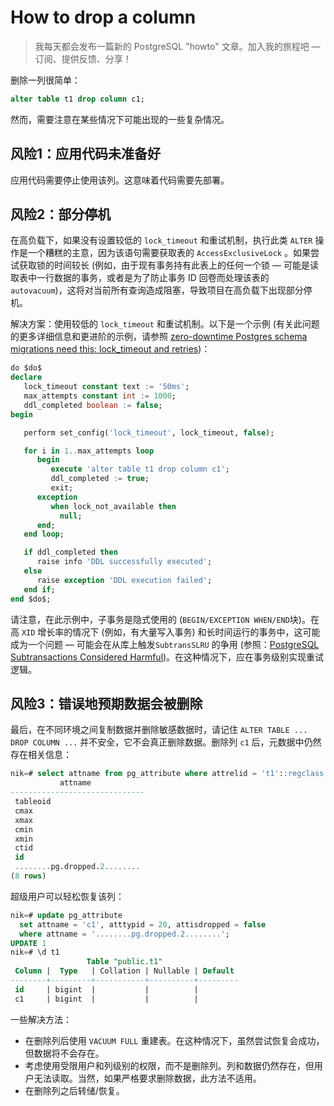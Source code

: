 # How to drop a column

>我每天都会发布一篇新的 PostgreSQL "howto" 文章。加入我的旅程吧 — 订阅、提供反馈、分享！

删除一列很简单：

```sql
alter table t1 drop column c1;
```

然而，需要注意在某些情况下可能出现的一些复杂情况。

## 风险1：应用代码未准备好

应用代码需要停止使用该列。这意味着代码需要先部署。

## 风险2：部分停机

在高负载下，如果没有设置较低的 `lock_timeout` 和重试机制，执行此类 `ALTER` 操作是一个糟糕的主意，因为该语句需要获取表的 `AccessExclusiveLock` 。如果尝试获取锁的时间较长 (例如，由于现有事务持有此表上的任何一个锁 — 可能是读取表中一行数据的事务，或者是为了防止事务 ID 回卷而处理该表的`autovacuum`)，这将对当前所有查询造成阻塞，导致项目在高负载下出现部分停机。

解决方案：使用较低的 `lock_timeout` 和重试机制。以下是一个示例 (有关此问题的更多详细信息和更进阶的示例，请参照 [zero-downtime Postgres schema migrations need this: lock_timeout and retries](https://postgres.ai/blog/20210923-zero-downtime-postgres-schema-migrations-lock-timeout-and-retries))：

```sql
do $do$
declare
   lock_timeout constant text := '50ms';
   max_attempts constant int := 1000;
   ddl_completed boolean := false;
begin

   perform set_config('lock_timeout', lock_timeout, false);

   for i in 1..max_attempts loop
      begin
         execute 'alter table t1 drop column c1';
         ddl_completed := true;
         exit;
      exception
         when lock_not_available then
           null;
      end;
   end loop;

   if ddl_completed then
      raise info 'DDL successfully executed';
   else
      raise exception 'DDL execution failed';
   end if;
end $do$;
```

请注意，在此示例中，子事务是隐式使用的 (`BEGIN/EXCEPTION WHEN/END`块)。在高 `XID` 增长率的情况下 (例如，有大量写入事务) 和长时间运行的事务中，这可能成为一个问题 — 可能会在从库上触发`SubtransSLRU` 的争用 (参照：[PostgreSQL Subtransactions Considered Harmful](https://postgres.ai/blog/20210831-postgresql-subtransactions-considered-harmful))。在这种情况下，应在事务级别实现重试逻辑。

## 风险3：错误地预期数据会被删除

最后，在不同环境之间复制数据并删除敏感数据时，请记住 `ALTER TABLE ... DROP COLUMN ...` 并不安全，它不会真正删除数据。删除列 `c1` 后，元数据中仍然存在相关信息：

```sql
nik=# select attname from pg_attribute where attrelid = 't1'::regclass::oid order by attnum;
           attname
------------------------------
 tableoid
 cmax
 xmax
 cmin
 xmin
 ctid
 id
 ........pg.dropped.2........
(8 rows)
```

超级用户可以轻松恢复该列：

```sql
nik=# update pg_attribute
  set attname = 'c1', atttypid = 20, attisdropped = false
  where attname = '........pg.dropped.2........';
UPDATE 1
nik=# \d t1
                 Table "public.t1"
 Column |  Type   | Collation | Nullable | Default
--------+---------+-----------+----------+---------
 id     | bigint  |           |          |
 c1     | bigint  |           |          |
```

一些解决方法：

- 在删除列后使用 `VACUUM FULL` 重建表。在这种情况下，虽然尝试恢复会成功，但数据将不会存在。
- 考虑使用受限用户和列级别的权限，而不是删除列。列和数据仍然存在，但用户无法读取。当然，如果严格要求删除数据，此方法不适用。
- 在删除列之后转储/恢复。